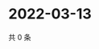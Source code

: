 # 2022-03-13

共 0 条

<!-- BEGIN WEIBO -->
<!-- 最后更新时间 Sun Mar 13 2022 01:13:36 GMT+0800 (China Standard Time) -->

<!-- END WEIBO -->
